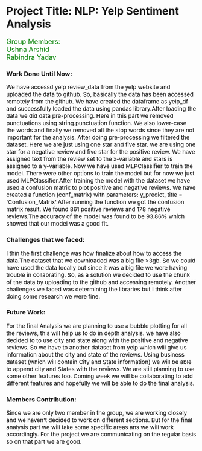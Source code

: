 # Project Title:               NLP: Yelp Sentiment Analysis


<p style="color:green;font-size:18px;">Group Members:<br> Ushna Arshid<br> Rabindra Yadav</p> 

### Work Done Until Now:
 <p style="color:black;font-size:15px;">We have accessd yelp review_data from the yelp website and 
   uploaded the data to github. So, basically the data has been accessed remotely from the github. We have created the dataframe as yelp_df and successfully loaded the data using pandas library.After loading the data we did data pre-processing. Here in this part we removed punctuations using string.punctuation function. We also lower-case the words and finally we removed all the stop words since they are not important for the analysis. After doing pre-processing we filtered the dataset. Here we are just using one star and five star. we are using one star for a negative review and five star for the positive review. We have assigned text from the review set to the x-variable and stars is assigned to a y-variable. Now we have used MLPClassifier to train the model. There were other options to train the model but for now we just used MLPClassifier.After training the model with the dataset we have used a confusion matrix to plot positive and negative reviews. We have created a function (conf_matrix) with parameters: y_predict, title = 'Confusion_Matrix'.After running the function we got the confusion matrix result. We found 861 positive reviews and 178 negative reviews.The accuracy of the model was found to be 93.86% which showed that our model was a good fit. <br></p>  
   
   
### Challenges that we faced:
<p style="color:black;font-size:15px;"> I thin the first challenge was how finalize about how to access the data.The dataset that we downloaded was a big file >3gb. So we could have used the data locally but since it was a big file we were having trouble in collabrating. So, as a solution we decided to use the chunk of the data by uploading to the github and accessing remotely. Another challenges we faced was determining the libraries but I think after doing some research we were fine.<br> </p>

### Future Work:
<p style="color:black;font-size:15px;"> For the final Analysis we are planning to use a bubble plotting for all the reviews, this will help us to do in depth analysis. we have also decided to to use city and state along with the positive and negative reviews. So we have to another dataset from yelp which will give us information about the city and state of the reviews. Using business dataset (which will contain City and State information) we will be able to append city and States with the reviews. We are still planning to use some other features too. Coming week we will be collaborating to add different features and hopefully we will be able to do the final analysis.</p>

### Members Contribution:
<p style="color:black;font-size:15px;"> Since we are only two member in the group, we are working closely and we haven't decided to work on different sections. But for the final analysis part we will take some specific areas ans we will work accordingly. For the project we are communicating on the regular basis so on that part we are good.</p>











```python

```
